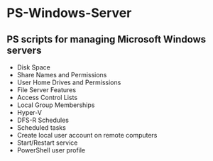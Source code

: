 # PS-Windows-Server
<h2>PS scripts for managing Microsoft Windows servers</h2>
  <ul>
    <li>Disk Space
    <li>Share Names and Permissions
    <li>User Home Drives and Permissions
    <li>File Server Features
    <li>Access Control Lists
    <li>Local Group Memberships
    <li>Hyper-V
    <li>DFS-R Schedules
    <li>Scheduled tasks
    <li>Create local user account on remote computers
    <li>Start/Restart service
    <li>PowerShell user profile
  </ul>
